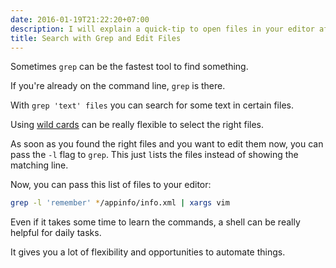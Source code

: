 ```yaml
---
date: 2016-01-19T21:22:20+07:00
description: I will explain a quick-tip to open files in your editor after you found them using grep.
title: Search with Grep and Edit Files
---
```


Sometimes `grep` can be the fastest tool to find something.

If you're already on the command line, `grep` is there.

With `grep 'text' files` you can search for some text in certain files.

Using [wild cards](https://duckduckgo.com/?q=unix+wild+cards&t=canonical)
can be really flexible to select the right files.

As soon as you found the right files and you want to edit them now,
you can pass the `-l` flag to `grep`.
This just `l`ists the files instead of showing the matching line.

Now, you can pass this list of files to your editor:

```sh
grep -l 'remember' */appinfo/info.xml | xargs vim
```

Even if it takes some time to learn the commands,
a shell can be really helpful for daily tasks.

It gives you a lot of flexibility and opportunities to automate things.
